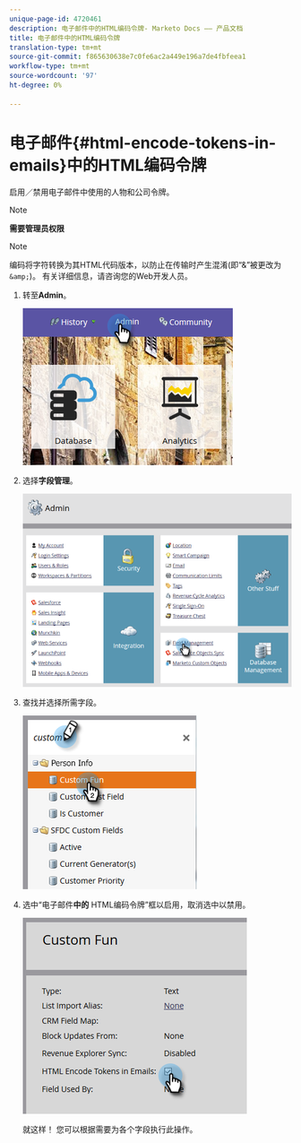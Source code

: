 ```yaml
---
unique-page-id: 4720461
description: 电子邮件中的HTML编码令牌- Marketo Docs —— 产品文档
title: 电子邮件中的HTML编码令牌
translation-type: tm+mt
source-git-commit: f865630638e7c0fe6ac2a449e196a7de4fbfeea1
workflow-type: tm+mt
source-wordcount: '97'
ht-degree: 0%

---
```



# 电子邮件{#html-encode-tokens-in-emails}中的HTML编码令牌

启用／禁用电子邮件中使用的人物和公司令牌。

>[!NOTE]
>
>**需要管理员权限**

>[!NOTE]
>
>编码将字符转换为其HTML代码版本，以防止在传输时产生混淆(即“&amp;”被更改为`&amp;`)。 有关详细信息，请咨询您的Web开发人员。

1. 转至&#x200B;**Admin**。

   ![](assets/admin.png)

1. 选择&#x200B;**字段管理**。

   ![](assets/two-2.png)

1. 查找并选择所需字段。

   ![](assets/five.png)

1. 选中“电子邮件&#x200B;**中的** HTML编码令牌”框以启用，取消选中以禁用。

   ![](assets/six.png)

   就这样！ 您可以根据需要为各个字段执行此操作。
